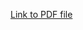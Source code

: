 [Link to PDF file](https://github.com/dnlbui/resume/blob/main/Daniel%20Bui%20Resume%202023%203-16-2023.pdf)
